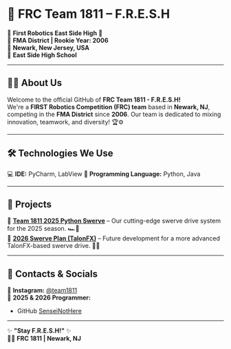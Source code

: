 # 🤖 FRC Team 1811 – **F.R.E.S.H**  
🔵 **First Robotics East Side High** 🔴  
🚀 **FMA District | Rookie Year: 2006**  
📍 **Newark, New Jersey, USA**  
🏫 **East Side High School**  

---

## 👨‍💻 About Us  
Welcome to the official GitHub of **FRC Team 1811 - F.R.E.S.H!**  
We're a **FIRST Robotics Competition (FRC) team** based in **Newark, NJ**, competing in the **FMA District** since **2006**. Our team is dedicated to mixing innovation, teamwork, and diversity! 🏆⚙️  

---

## 🛠️ Technologies We Use  
💻 **IDE:** PyCharm, LabView
🐍 **Programming Language:** Python, Java

---

## 🚀 Projects  
🔹 **[Team 1811 2025 Python Swerve](https://github.com/SenseiNotHere/2025Swerve)** – Our cutting-edge swerve drive system for the 2025 season. 🏎️💨  
🔹 **[2026 Swerve Plan (TalonFX)](https://github.com/SenseiNotHere/2026FRESH-Swerve)** – Future development for a more advanced TalonFX-based swerve drive. 🔧🔋  

---

## 📢 Contacts & Socials  
📸 **Instagram:** [@team1811](https://www.instagram.com/team1811/#)  
💬 **2025 & 2026 Programmer:**  
   - GitHub [SenseiNotHere](https://github.com/SenseiNotHere)

---

✨ **"Stay F.R.E.S.H!"** ✨  
🤖💙 **FRC 1811 | Newark, NJ**

